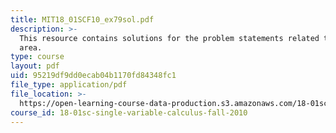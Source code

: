 ```yaml
---
title: MIT18_01SCF10_ex79sol.pdf
description: >-
  This resource contains solutions for the problem statements related to surface
  area.
type: course
layout: pdf
uid: 95219df9dd0ecab04b1170fd84348fc1
file_type: application/pdf
file_location: >-
  https://open-learning-course-data-production.s3.amazonaws.com/18-01sc-single-variable-calculus-fall-2010/95219df9dd0ecab04b1170fd84348fc1_MIT18_01SCF10_ex79sol.pdf
course_id: 18-01sc-single-variable-calculus-fall-2010
---
```

